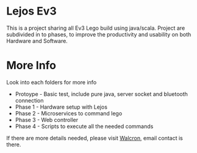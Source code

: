# Lejos Ev3
This is a project sharing all Ev3 Lego build using java/scala. Project are subdivided in to phases, to improve the productivity and usability on both Hardware and Software.

# More Info
Look into each folders for more info
* Protoype - Basic test, include pure java, server socket and bluetooth connection
* Phase 1 - Hardware setup with Lejos
* Phase 2 - Microservices to command lego
* Phase 3 - Web controller
* Phase 4 - Scripts to execute all the needed commands

If there are more details needed, please visit [Walcron](https://www.walcron.com), email contact is there.
